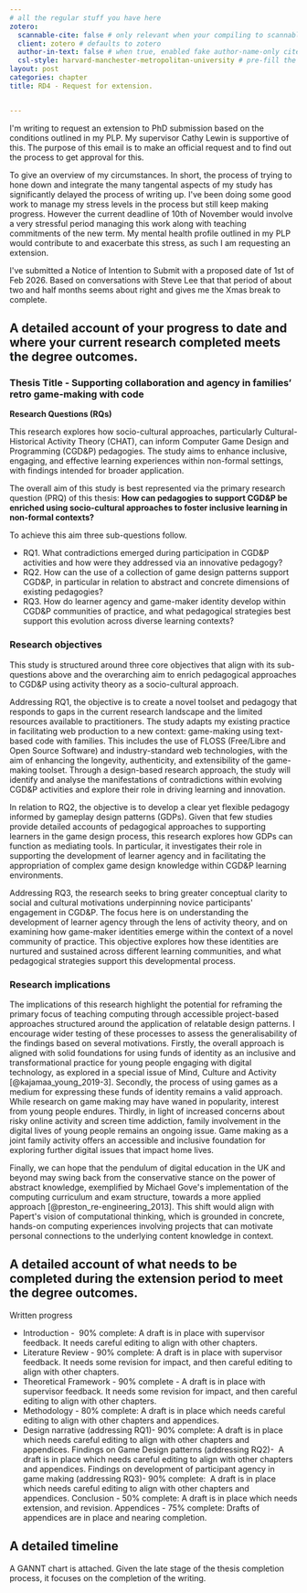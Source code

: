```yaml
---
# all the regular stuff you have here
zotero:
  scannable-cite: false # only relevant when your compiling to scannable-cite .odt
  client: zotero # defaults to zotero
  author-in-text: false # when true, enabled fake author-name-only cites by replacing it with the text of the last names of the authors
  csl-style: harvard-manchester-metropolitan-university # pre-fill the style
layout: post
categories: chapter
title: RD4 - Request for extension.


---
```




I'm writing to request an extension to PhD submission based on the conditions outlined in my PLP. My supervisor Cathy Lewin is supportive of this. The purpose of this email is to make an official request and to find out the process to get approval for this.

To give an overview of my circumstances. In short, the process of trying to hone down and integrate the many tangental aspects of my study has significantly delayed the process of writing up. I've been doing some good work to manage my stress levels in the process but still keep making progress. However the current deadline of 10th of November would involve a very stressful period managing this work along with teaching commitments of the new term. My mental health profile outlined in my PLP would contribute to and exacerbate this stress, as such I am requesting an extension.

I've submitted a Notice of Intention to Submit with a proposed date of 1st of Feb 2026. Based on conversations with Steve Lee that that period of about two and half months seems about right and gives me the Xmas break to complete.



## A detailed account of your progress to date and where your current research completed meets the degree outcomes.


### Thesis Title  - Supporting collaboration and agency in families’ retro game-making with code

**Research Questions (RQs)**

This research explores how socio-cultural approaches, particularly Cultural-Historical Activity Theory (CHAT), can inform Computer Game Design and Programming (CGD&P) pedagogies. The study aims to enhance inclusive, engaging, and effective learning experiences within non-formal settings, with findings intended for broader application.


The overall aim of this study is best represented via the primary research question (PRQ) of this thesis: **How can pedagogies to support CGD&P be enriched using socio-cultural approaches to foster inclusive learning in non-formal contexts?**

To achieve this aim three sub-questions follow.

- RQ1. What contradictions emerged during participation in CGD&P activities and how were they addressed via an innovative pedagogy?
- RQ2. How can the use of a collection of game design patterns support CGD&P, in particular in relation to abstract and concrete dimensions of existing pedagogies?
- RQ3. How do learner agency and game-maker identity develop within CGD&P communities of practice, and what pedagogical strategies best support this evolution across diverse learning contexts?


### Research  objectives

<!-- The sub-questions are explored in greater details at the end of Chapter 2 in relation to the problem statement of the thesis. -->
<!-- MAKE THESE MORE SPECIFIC -->
<!-- & motivation (is motivation right here? how different from rationale and significance?) - IS THIS THE PROBLEM STATEMENT -->

This study is structured around three core objectives that align with its sub-questions above and the overarching aim to enrich pedagogical approaches to CGD&P using activity theory as a socio-cultural approach.

Addressing RQ1, the objective is to create a novel toolset and pedagogy that responds to gaps in the current research landscape and the limited resources available to practitioners. The study adapts my existing practice in facilitating web production to a new context: game-making using text-based code with families. This includes the use of FLOSS (Free/Libre and Open Source Software) and industry-standard web technologies, with the aim of enhancing the longevity, authenticity, and extensibility of the game-making toolset. Through a design-based research approach, the study will identify and analyse the manifestations of contradictions within evolving CGD&P activities and explore their role in driving learning and innovation.

In relation to RQ2, the objective is to develop a clear yet flexible pedagogy informed by gameplay design patterns (GDPs). Given that few studies provide detailed accounts of pedagogical approaches to supporting learners in the game design process, this research explores how GDPs can function as mediating tools. In particular, it investigates their role in supporting the development of learner agency and in facilitating the appropriation of complex game design knowledge within CGD&P learning environments.

<!-- NOTE MAY NEED TO EXPLAIN GDPS A BIT MORE -->

Addressing RQ3, the research seeks to bring greater conceptual clarity to social and cultural motivations underpinning novice participants' engagement in CGD&P. The focus here is on understanding the development of learner agency through the lens of activity theory, and on examining how game-maker identities emerge within the context of a novel community of practice. This objective explores how these identities are nurtured and sustained across different learning communities, and what pedagogical strategies support this developmental process.

### Research implications

The implications of this research highlight the potential for reframing the primary focus of teaching computing through accessible project-based approaches structured around the application of relatable design patterns. I encourage wider testing of these processes to assess the generalisability of the findings based on several motivations. Firstly, the overall approach is aligned with solid foundations for using funds of identity as an inclusive and transformational practice for young people engaging with digital technology, as explored in a special issue of Mind, Culture and Activity [@kajamaa_young_2019-3]. Secondly, the process of using games as a medium for expressing these funds of identity remains a valid approach. While research on game making may have waned in popularity, interest from young people endures. Thirdly, in light of increased concerns about risky online activity and screen time addiction, family involvement in the digital lives of young people remains an ongoing issue. Game making as a joint family activity offers an accessible and inclusive foundation for exploring further digital issues that impact home lives.

Finally, we can hope that the pendulum of digital education in the UK and beyond may swing back from the conservative stance on the power of abstract knowledge, exemplified by Michael Gove's implementation of the computing curriculum and exam structure, towards a more applied approach [@preston_re-engineering_2013]. This shift would align with Papert's vision of computational thinking, which is grounded in concrete, hands-on computing experiences involving projects that can motivate personal connections to the underlying content knowledge in context.

## A detailed account of what needs to be completed during the extension period to meet the degree outcomes.

Written progress

- Introduction -  90% complete: A draft is in place with supervisor feedback. It needs careful editing to align with other 	chapters.
- Literature Review - 90% complete: A draft is in place with supervisor feedback. It needs some revision for impact, and then careful editing to align with other 	chapters.
- Theoretical Framework - 90% complete -  A draft is in place with supervisor feedback. It needs some revision for impact, and then careful editing to align with other 	chapters.
- Methodology - 80% complete: A draft is in place which needs careful editing to 	align with other chapters and appendices.
- Design narrative (addressing RQ1)- 90% complete: A draft is in place which needs careful editing to 	align with other chapters and appendices.
Findings on Game Design patterns (addressing RQ2)-  A draft is in place which needs  careful editing to 	align with other chapters and appendices.
Findings on 	development of participant agency in game making (addressing RQ3)- 90% complete:  A draft is in place which needs  careful editing to 	align with other chapters and appendices.
Conclusion - 50% complete: A draft is in place which needs extension, and revision.
Appendices - 75% complete: Drafts of appendices are in place and nearing completion.


## A detailed timeline

A GANNT chart is attached. Given the late stage of the thesis completion process, it focuses on the completion of the writing.
